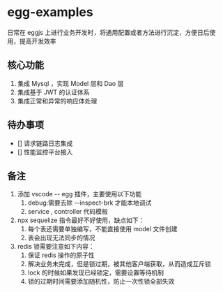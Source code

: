 # egg-examples

日常在 eggjs 上进行业务开发时，将通用配置或者方法进行沉淀，方便日后使用，提高开发效率

## 核心功能

1. 集成 Mysql ，实现 Model 层和 Dao 层
2. 集成基于 JWT 的认证体系
3. 集成正常和异常的响应体处理

## 待办事项

- [] 请求链路日志集成
- [] 性能监控平台接入

## 备注

1. 添加 vscode -- egg 插件，主要使用以下功能
   1. debug:需要去除 --inspect-brk 才能本地调试
   2. service , controller 代码模板
2. npx sequelize 指令最好不好使用，缺点如下：
   1. 每个表还需要单独编写，不能直接使用 model 文件创建
   2. 表会出现无法同步的情况
3. redis 锁需要注意如下内容：
   1. 保证 redis 操作的原子性
   2. 解决业务未完成，但是锁过期，被其他客户端获取，从而造成互斥锁
   3. lock 的时候如果发现已经锁定，需要设置等待机制
   4. 锁的过期时间需要添加随机性，防止一次性锁全部失效
